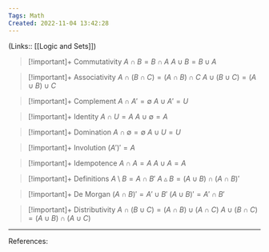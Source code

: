 ```yaml
---
Tags: Math
Created: 2022-11-04 13:42:28
---
```

(Links:: [[Logic and Sets]])

> [!important]+ Commutativity
> $A \cap B = B \cap A$
> $A \cup B = B \cup A$

> [!important]+ Associativity
> $A \cap (B \cap C) = (A \cap B) \cap C$
> $A \cup (B \cup C) = (A \cup B) \cup C$

> [!important]+ Complement
> $A \cap A' = \emptyset$
> $A \cup A' = U$

> [!important]+ Identity
> $A \cap U = A$
> $A \cup \emptyset = A$

> [!important]+ Domination
> $A \cap \emptyset = \emptyset$
> $A \cup U = U$

> [!important]+ Involution
> $(A')' = A$

> [!important]+ Idempotence
> $A \cap A = A$
> $A \cup A = A$

> [!important]+ Definitions
> $A \setminus B = A \cap B'$
> $A \vartriangle B = (A \cup B) \cap (A \cap B)'$

> [!important]+ De Morgan
> $(A\cap B)' = A' \cup B'$
> $(A\cup B)' = A' \cap B'$

> [!important]+ Distributivity
> $A \cap (B \cup C) = (A \cap B) \cup (A \cap C)$
> $A \cup (B \cap C) = (A \cup B) \cap (A \cup C)$

---
References: